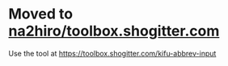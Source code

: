 # Moved to [na2hiro/toolbox.shogitter.com](https://github.com/na2hiro/toolbox.shogitter.com)

Use the tool at https://toolbox.shogitter.com/kifu-abbrev-input
